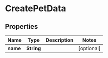 

# CreatePetData


## Properties

| Name | Type | Description | Notes |
|------------ | ------------- | ------------- | -------------|
|**name** | **String** |  |  [optional] |



